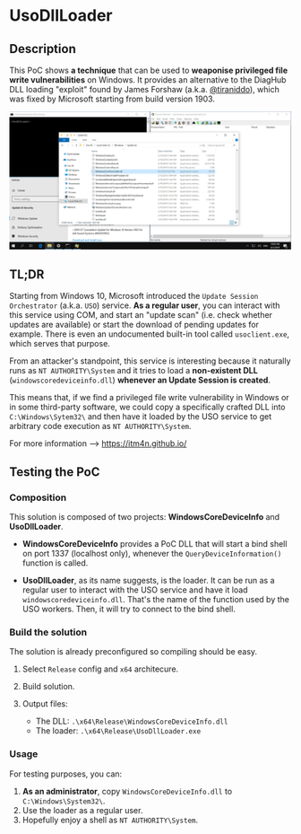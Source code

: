 # UsoDllLoader 

## Description 

This PoC shows __a technique__ that can be used to __weaponise privileged file write vulnerabilities__ on Windows. It provides an alternative to the DiagHub DLL loading "exploit" found by James Forshaw (a.k.a. [@tiraniddo](https://twitter.com/tiraniddo)), which was fixed by Microsoft starting from build version 1903.

<p align="center">
  <img src="/screenshots/UsoDllLoader.gif">
</p>

## TL;DR

Starting from Windows 10, Microsoft introduced the `Update Session Orchestrator` (a.k.a. `USO`) service. __As a regular user__, you can interact with this service using COM, and start an "update scan" (i.e. check whether updates are available) or start the download of pending updates for example. There is even an undocumented built-in tool called `usoclient.exe`, which serves that purpose. 

From an attacker's standpoint, this service is interesting because it naturally runs as `NT AUTHORITY\System` and it tries to load a __non-existent DLL__ (`windowscoredeviceinfo.dll`) __whenever an Update Session is created__.

This means that, if we find a privileged file write vulnerability in Windows or in some third-party software, we could copy a specifically crafted DLL into `C:\Windows\Sytem32\` and then have it loaded by the USO service to get arbitrary code execution as `NT AUTHORITY\System`. 

For more information --> https://itm4n.github.io/


## Testing the PoC

### Composition

This solution is composed of two projects: __WindowsCoreDeviceInfo__ and __UsoDllLoader__. 

- __WindowsCoreDeviceInfo__ provides a PoC DLL that will start a bind shell on port 1337 (localhost only), whenever the `QueryDeviceInformation()` function is called. 

- __UsoDllLoader__, as its name suggests, is the loader. It can be run as a regular user to interact with the USO service and have it load `windowscoredeviceinfo.dll`. That's the name of the function used by the USO workers. Then, it will try to connect to the bind shell. 

### Build the solution 

The solution is already preconfigured so compiling should be easy.

1. Select `Release` config and `x64` architecure.
2. Build solution.
3. Output files:

    - The DLL: `.\x64\Release\WindowsCoreDeviceInfo.dll`
    - The loader: `.\x64\Release\UsoDllLoader.exe`

### Usage 

For testing purposes, you can:

1. __As an administrator__, copy `WindowsCoreDeviceInfo.dll` to `C:\Windows\System32\`. 
2. Use the loader as a regular user.
3. Hopefully enjoy a shell as `NT AUTHORITY\System`.

